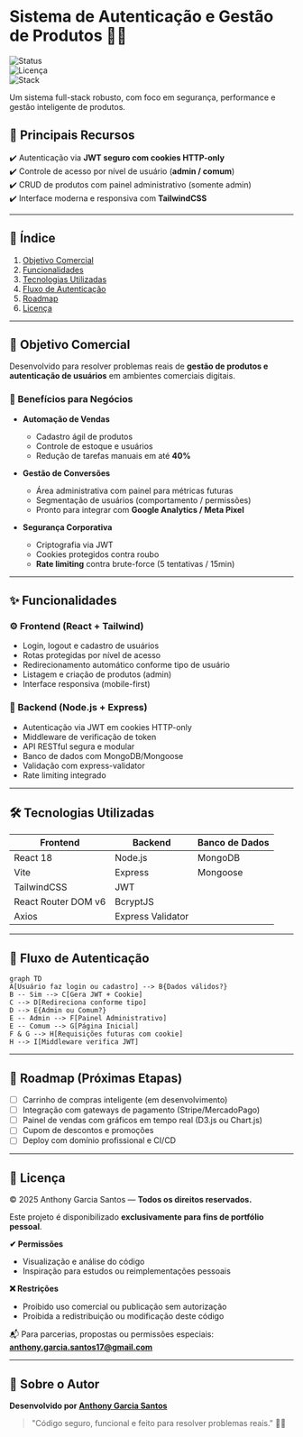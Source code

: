 # Sistema de Autenticação e Gestão de Produtos 🔐🚀  
![Status](https://img.shields.io/badge/status-Em%20Desenvolvimento-yellow)  
![Licença](https://img.shields.io/badge/license-Portf%C3%B3lio%20Pessoal-red)  
![Stack](https://img.shields.io/badge/stack-Node.js%20%2B%20React-blue)

Um sistema full-stack robusto, com foco em segurança, performance e gestão inteligente de produtos.

## 🧠 Principais Recursos
✔️ Autenticação via **JWT seguro com cookies HTTP-only**  
✔️ Controle de acesso por nível de usuário (**admin / comum**)  
✔️ CRUD de produtos com painel administrativo (somente admin)  
✔️ Interface moderna e responsiva com **TailwindCSS**

---

## 📌 Índice
1. [Objetivo Comercial](#objetivo-comercial)  
2. [Funcionalidades](#funcionalidades)  
3. [Tecnologias Utilizadas](#tecnologias-utilizadas)  
4. [Fluxo de Autenticação](#fluxo-de-autenticação)  
5. [Roadmap](#roadmap)  
6. [Licença](#licença)  

---

## 🎯 Objetivo Comercial
Desenvolvido para resolver problemas reais de **gestão de produtos e autenticação de usuários** em ambientes comerciais digitais.

### 💼 Benefícios para Negócios
- **Automação de Vendas**
  - Cadastro ágil de produtos
  - Controle de estoque e usuários
  - Redução de tarefas manuais em até **40%**

- **Gestão de Conversões**
  - Área administrativa com painel para métricas futuras
  - Segmentação de usuários (comportamento / permissões)
  - Pronto para integrar com **Google Analytics / Meta Pixel**

- **Segurança Corporativa**
  - Criptografia via JWT
  - Cookies protegidos contra roubo
  - **Rate limiting** contra brute-force (5 tentativas / 15min)

---

## ✨ Funcionalidades

### ⚙️ Frontend (React + Tailwind)
- Login, logout e cadastro de usuários
- Rotas protegidas por nível de acesso
- Redirecionamento automático conforme tipo de usuário
- Listagem e criação de produtos (admin)
- Interface responsiva (mobile-first)

### 🔐 Backend (Node.js + Express)
- Autenticação via JWT em cookies HTTP-only
- Middleware de verificação de token
- API RESTful segura e modular
- Banco de dados com MongoDB/Mongoose
- Validação com express-validator
- Rate limiting integrado

---

## 🛠 Tecnologias Utilizadas

| Frontend              | Backend              | Banco de Dados |
|-----------------------|----------------------|----------------|
| React 18              | Node.js              | MongoDB        |
| Vite                  | Express              | Mongoose       |
| TailwindCSS           | JWT                  |                |
| React Router DOM v6   | BcryptJS             |                |
| Axios                 | Express Validator    |                |

---

## 🔐 Fluxo de Autenticação

```mermaid
graph TD
A[Usuário faz login ou cadastro] --> B{Dados válidos?}
B -- Sim --> C[Gera JWT + Cookie]
C --> D[Redireciona conforme tipo]
D --> E{Admin ou Comum?}
E -- Admin --> F[Painel Administrativo]
E -- Comum --> G[Página Inicial]
F & G --> H[Requisições futuras com cookie]
H --> I[Middleware verifica JWT]
```

---

## 🔮 Roadmap (Próximas Etapas)
- [ ] Carrinho de compras inteligente (em desenvolvimento)
- [ ] Integração com gateways de pagamento (Stripe/MercadoPago)
- [ ] Painel de vendas com gráficos em tempo real (D3.js ou Chart.js)
- [ ] Cupom de descontos e promoções
- [ ] Deploy com domínio profissional e CI/CD

---

## 📝 Licença

© 2025 Anthony Garcia Santos — **Todos os direitos reservados.**

Este projeto é disponibilizado **exclusivamente para fins de portfólio pessoal**.

**✔ Permissões**  
- Visualização e análise do código  
- Inspiração para estudos ou reimplementações pessoais  

**❌ Restrições**  
- Proibido uso comercial ou publicação sem autorização  
- Proibida a redistribuição ou modificação deste código  

📬 Para parcerias, propostas ou permissões especiais:  
**anthony.garcia.santos17@gmail.com**

---

## 🙋 Sobre o Autor

**Desenvolvido por [Anthony Garcia Santos](https://www.linkedin.com/in/anthony-santos-17820b358/)**  
> "Código seguro, funcional e feito para resolver problemas reais." 💼💡
